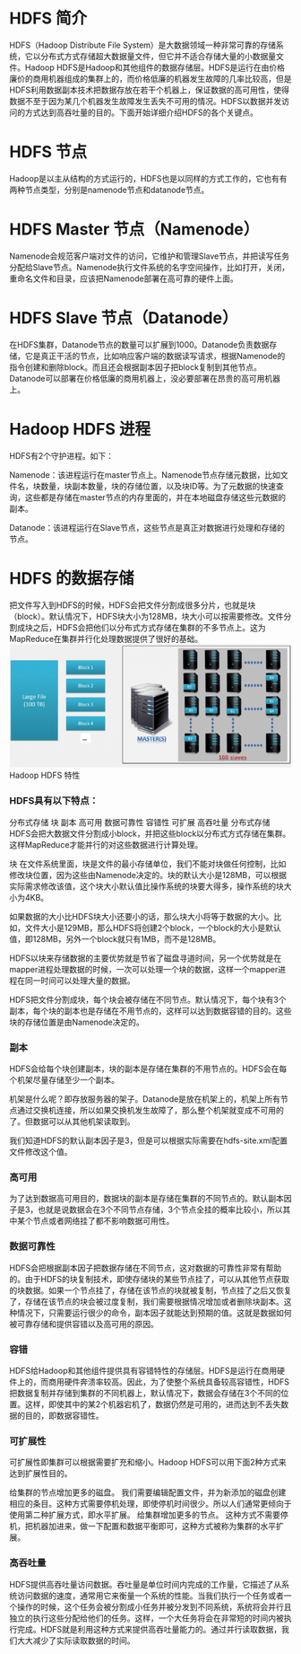 # HDFS 简介
HDFS（Hadoop Distribute File System）是大数据领域一种非常可靠的存储系统，它以分布式方式存储超大数据量文件，但它并不适合存储大量的小数据量文件。Hadoop HDFS是Hadoop和其他组件的数据存储层。HDFS是运行在由价格廉价的商用机器组成的集群上的，而价格低廉的机器发生故障的几率比较高，但是HDFS利用数据副本技术把数据存放在若干个机器上，保证数据的高可用性，使得数据不至于因为某几个机器发生故障发生丢失不可用的情况。HDFS以数据并发访问的方式达到高吞吐量的目的。下面开始详细介绍HDFS的各个关键点。

# HDFS 节点
Hadoop是以主从结构的方式运行的，HDFS也是以同样的方式工作的，它也有有两种节点类型，分别是namenode节点和datanode节点。  

# HDFS Master 节点（Namenode）
Namenode会规范客户端对文件的访问，它维护和管理Slave节点，并把读写任务分配给Slave节点。Namenode执行文件系统的名字空间操作，比如打开，关闭，重命名文件和目录，应该把Namenode部署在高可靠的硬件上面。

# HDFS Slave 节点（Datanode）
在HDFS集群，Datanode节点的数量可以扩展到1000。Datanode负责数据存储，它是真正干活的节点，比如响应客户端的数据读写请求，根据Namenode的指令创建和删除block。而且还会根据副本因子把block复制到其他节点。Datanode可以部署在价格低廉的商用机器上，没必要部署在昂贵的高可用机器上。

# Hadoop HDFS 进程
HDFS有2个守护进程。如下：

Namenode：该进程运行在master节点上。Namenode节点存储元数据，比如文件名，块数量，块副本数量，块的存储位置，以及块ID等。为了元数据的快速查询，这些都是存储在master节点的内存里面的，并在本地磁盘存储这些元数据的副本。

Datanode：该进程运行在Slave节点，这些节点是真正对数据进行处理和存储的节点。

# HDFS 的数据存储
把文件写入到HDFS的时候，HDFS会把文件分割成很多分片，也就是块（block）。默认情况下，HDFS块大小为128MB，块大小可以按需要修改。文件分割成块之后，HDFS会把他们以分布式方式存储在集群的不多节点上。这为MapReduce在集群并行化处理数据提供了很好的基础。  
![hdfs工作原理](https://github.com/huo-yuan-ja/jin_picture/blob/main/hdfs1.png)  
Hadoop HDFS 特性
### HDFS具有以下特点：

分布式存储
块
副本
高可用
数据可靠性
容错性
可扩展
高吞吐量
分布式存储
HDFS会把大数据文件分割成小block，并把这些block以分布式方式存储在集群。这样MapReduce才能并行的对这些数据进行计算处理。

块
在文件系统里面，块是文件的最小存储单位，我们不能对块做任何控制，比如修改块位置，因为这些由Namenode决定的。块的默认大小是128MB，可以根据实际需求修改该值，这个块大小默认值比操作系统的块要大得多，操作系统的块大小为4KB。

如果数据的大小比HDFS块大小还要小的话，那么块大小将等于数据的大小。比如，文件大小是129MB，那么HDFS将创建2个block，一个block的大小是默认值，即128MB，另外一个block就只有1MB，而不是128MB。

HDFS以块来存储数据的主要优势就是节省了磁盘寻道时间，另一个优势就是在mapper进程处理数据的时候，一次可以处理一个块的数据，这样一个mapper进程在同一时间可以处理大量的数据。

HDFS把文件分割成块，每个块会被存储在不同节点。默认情况下，每个块有3个副本，每个块的副本也是存储在不用节点的，这样可以达到数据容错的目的。这些块的存储位置是由Namenode决定的。

### 副本
HDFS会给每个块创建副本，块的副本是存储在集群的不用节点的。HDFS会在每个机架尽量存储至少一个副本。

机架是什么呢？即存放服务器的架子。Datanode是放在机架上的，机架上所有节点通过交换机连接，所以如果交换机发生故障了，那么整个机架就变成不可用的了。但数据可以从其他机架读取到。

我们知道HDFS的默认副本因子是3，但是可以根据实际需要在hdfs-site.xml配置文件修改这个值。

### 高可用
为了达到数据高可用目的，数据块的副本是存储在集群的不同节点的。默认副本因子是3，也就是说数据会在3个不同节点存储，3个节点全挂的概率比较小，所以其中某个节点或者网络挂了都不影响数据可用性。

### 数据可靠性
HDFS会把根据副本因子把数据存储在不同节点，这对数据的可靠性非常有帮助的。由于HDFS的块复制技术，即使存储块的某些节点挂了，可以从其他节点获取的块数据。如果一个节点挂了，存储在该节点的块就被复制，节点挂了之后又恢复了，存储在该节点的块会被过度复制，我们需要根据情况增加或者删除块副本。这种情况下，只需要运行很少的命令，副本因子就能达到预期的值。这就是数据如何被可靠存储和提供容错以及高可用的原因。

### 容错
HDFS给Hadoop和其他组件提供具有容错特性的存储层。HDFS是运行在商用硬件上的，而商用硬件奔溃率较高。因此，为了使整个系统具备较高容错性，HDFS把数据复制并存储到集群的不同机器上，默认情况下，数据会存储在3个不同的位置。这样，即使其中的某2个机器宕机了，数据仍然是可用的，进而达到不丢失数据的目的，即数据容错性。

### 可扩展性
可扩展性即集群可以根据需要扩充和缩小。Hadoop HDFS可以用下面2种方式来达到扩展性目的。

给集群的节点增加更多的磁盘。
我们需要编辑配置文件，并为新添加的磁盘创建相应的条目。这种方式需要停机处理，即使停机时间很少。所以人们通常更倾向于使用第二种扩展方式，即水平扩展。
给集群增加更多的节点。
这种方式不需要停机，把机器加进来，做一下配置和数据平衡即可，这种方式被称为集群的水平扩展。
### 高吞吐量
HDFS提供高吞吐量访问数据。吞吐量是单位时间内完成的工作量，它描述了从系统访问数据的速度，通常用它来衡量一个系统的性能。当我们执行一个任务或者一个操作的时候，这个任务会被分割成小任务并被分发到不同系统，系统将会并行且独立的执行这些分配给他们的任务。这样，一个大任务将会在非常短的时间内被执行完成。HDFS就是利用这种方式来提供高吞吐量能力的。通过并行读取数据，我们大大减少了实际读取数据的时间。
